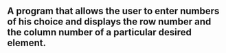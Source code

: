 ## A program that allows the user to enter numbers of his choice and displays the row number and the column number of a particular desired element.
